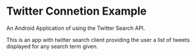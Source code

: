 # Twitter Connetion Example

An Android Application of using the Twitter Search API.

This is an app with twitter search client providing the user a list of tweets displayed for any search term given.
